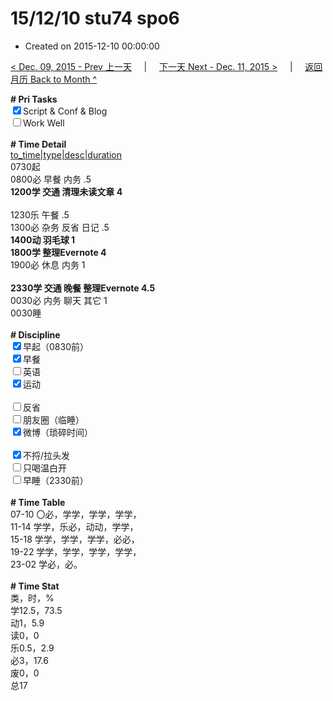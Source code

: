 # 15/12/10 stu74 spo6

- Created on 2015-12-10 00:00:00

[< Dec. 09, 2015 - Prev 上一天](_archived/lifelogs/2015/12/d09.md) &nbsp; &nbsp; | &nbsp; &nbsp; [下一天 Next - Dec. 11, 2015 >](_archived/lifelogs/2015/12/d11.md) &nbsp; &nbsp; |  &nbsp; &nbsp; [返回月历 Back to Month ^](_archived/lifelogs/2015/12/index.md)
<br/>    <div><b># Pri Tasks</b></div>    <div><input checked="true" type="checkbox"/>Script &amp; Conf &amp; Blog</div>    <div><input type="checkbox"/>Work Well</div>    <div><br/></div>    <div><b># Time Detail</b></div>    <div><u>to_time|type|desc|duration</u></div>    <div>0730起</div>    <div>0800必 早餐 内务 .5</div>    <div><b>1200学 交通 清理未读文章 4</b></div>    <div><br/></div>    <div>1230乐 午餐 .5</div>    <div>1300必 杂务 反省 日记 .5</div>    <div><b>1400动 羽毛球 1</b></div>    <div><b>1800学 整理Evernote 4</b></div>    <div>1900必 休息 内务 1</div>    <div><br/></div>    <div><b>2330学 交通 晚餐 整理Evernote 4.5</b></div>    <div>0030必 内务 聊天 其它 1</div>    <div>0030睡</div>    <div><br/></div>    <div><b># Discipline</b></div>    <div><input checked="true" type="checkbox"/>早起（0830前）</div>    <div><input checked="true" type="checkbox"/>早餐</div>    <div><input type="checkbox"/>英语</div>    <div><input checked="true" type="checkbox"/>运动</div>    <div><br/></div>    <div><input type="checkbox"/>反省</div>    <div><input type="checkbox"/>朋友圈（临睡）</div>    <div><input checked="true" type="checkbox"/>微博（琐碎时间）</div>    <div><br/></div>    <div><input checked="true" type="checkbox"/>不捋/拉头发</div>    <div><input type="checkbox"/>只喝温白开</div>    <div><input type="checkbox"/>早睡（2330前）</div>    <div><br/></div>    <div><b># Time Table</b></div>    <div>07-10 〇必，学学，学学，学学，</div>    <div>11-14 学学，乐必，动动，学学，</div>    <div>15-18 学学，学学，学学，必必，</div>    <div>19-22 学学，学学，学学，学学，</div>    <div>23-02 学必，必。</div>    <div><br/></div>    <div><b># Time Stat</b></div>    <div>类，时，%</div>    <div>学12.5，73.5</div>    <div>动1，5.9</div>    <div>读0，0</div>    <div>乐0.5，2.9</div>    <div>必3，17.6</div>    <div>废0，0</div>    <div>总17</div>
